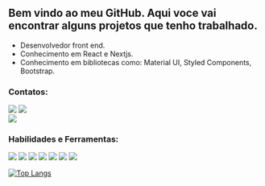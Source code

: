  
## Bem vindo ao meu GitHub. Aqui voce vai encontrar alguns projetos que tenho trabalhado.
- Desenvolvedor front end.
- Conhecimento em React e Nextjs.
- Conhecimento em bibliotecas como: Material UI, Styled Components, Bootstrap.

### Contatos:

<div>


<a href = "mailto:contato@seu-usuário-aqui"><img src="https://img.shields.io/badge/Gmail-D14836?style=for-the-badge&logo=gmail&logoColor=white" target="_blank"></a>
<a href="https://www.linkedin.com/in/edsonmalagodi" target="_blank"><img src="https://img.shields.io/badge/-LinkedIn-%230077B5?style=for-the-badge&logo=linkedin&logoColor=white" target="_blank"></a>   
 <a href="https://instagram.com/edsonmalagodi" target="_blank"><img src="https://img.shields.io/badge/-Instagram-%23E4405F?style=for-the-badge&logo=instagram&logoColor=white" target="_blank"></a>
</div>


### Habilidades e Ferramentas:

<div>
 <img src="https://img.shields.io/badge/next.js-000000?style=for-the-badge&logo=nextdotjs&logoColor=white">
 <img src="https://img.shields.io/badge/React-20232A?style=for-the-badge&logo=react&logoColor=61DAFB">  
 	<img src="https://img.shields.io/badge/styled--components-DB7093?style=for-the-badge&logo=styled-components&logoColor=white">
 	<img src="https://img.shields.io/badge/Tailwind_CSS-38B2AC?style=for-the-badge&logo=tailwind-css&logoColor=white">
 	<img src="https://img.shields.io/badge/Material%20UI-007FFF?style=for-the-badge&logo=mui&logoColor=white">
 	<img src="https://img.shields.io/badge/GitHub-100000?style=for-the-badge&logo=github&logoColor=white"> 	
 	<img src="https://img.shields.io/badge/GitLab-330F63?style=for-the-badge&logo=gitlab&logoColor=white"> 	
  
  
</div>

[![Top Langs](https://github-readme-stats.vercel.app/api/top-langs/?username=anuraghazra&layout=compact)](https://github.com/anuraghazra/github-readme-stats)
